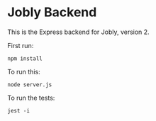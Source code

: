 # Jobly Backend

This is the Express backend for Jobly, version 2.

First run:

    npm install

To run this:

    node server.js
    
To run the tests:

    jest -i
